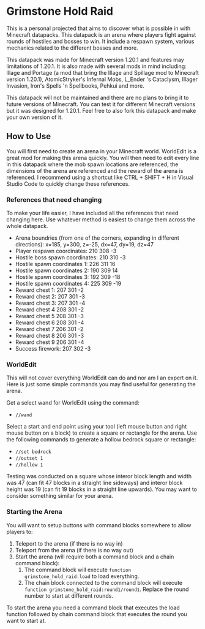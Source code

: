 # Grimstone Hold Raid
This is a personal projected that aims to discover what is possible in with Minecraft datapacks. This datapack is an arena where players fight against rounds of hostiles and bosses to win. It include a respawn system, various mechanics related to the different bosses and more.

This datapack was made for Minecraft version 1.20.1 and features may limitations of 1.20.1. It is also made with several mods in mind including: Illage and Portage (a mod that bring the Illage and Spillage mod to Minecraft version 1.20.1), AtomicStryker's Infernal Mobs, L_Ender 's Cataclysm, Illager Invasion, Iron's Spells 'n Spellbooks, Pehkui and more.

This datapack will not be maintained and there are no plans to bring it to future versions of Minecraft. You can test it for different Minecraft versions but it was designed for 1.20.1. Feel free to also fork this datapack and make your own version of it.

## How to Use
You will first need to create an arena in your Minecraft world. WorldEdit is a great mod for making this arena quickly. You will then need to edit every line in this datapack where the mob spawn locations are referenced, the dimensions of the arena are referenced and the reward of the arena is referenced. I recommend using a shortcut like CTRL + SHIFT + H in Visual Studio Code to quickly change these references.

### References that need changing
To make your life easier, I have included all the references that need changing here. Use whatever method is easiest to change them across the whole datapack.
- Arena boundries (from one of the corners, expanding in different directions): x=185, y=300, z=-25, dx=47, dy=19, dz=47
- Player respawn coordinates: 210 308 -3
- Hostile boss spawn coordinates: 210 310 -3
- Hostile spawn coordinates 1: 226 311 16
- Hostile spawn coordinates 2: 190 309 14
- Hostile spawn coordinates 3: 192 309 -18
- Hostile spawn coordinates 4: 225 309 -19
- Reward chest 1: 207 301 -2
- Reward chest 2: 207 301 -3
- Reward chest 3: 207 301 -4
- Reward chest 4 208 301 -2
- Reward chest 5 208 301 -3
- Reward chest 6 208 301 -4
- Reward chest 7 206 301 -2
- Reward chest 8 206 301 -3
- Reward chest 9 206 301 -4
- Success firework: 207 302 -3

### WorldEdit
This will not cover everything WorldEdit can do and nor am I an expert on it. Here is just some simple commands you may find useful for generating the arena.

Get a select wand for WorldEdit using the command:
- `//wand`

Select a start and end point using your tool (left mouse button and right mouse button on a block) to create a square or rectangle for the arena. Use the following commands to generate a hollow bedrock square or rectangle:
- `//set bedrock`
- `//outset 1`
- `//hollow 1`

Testing was conducted on a square whose interor block length and width was 47 (can fit 47 blocks in a straight line sideways) and interor block height was 19 (can fit 19 blocks in a straight line upwards). You may want to consider something similar for your arena.

### Starting the Arena
You will want to setup buttons with command blocks somewhere to allow players to:
1. Teleport to the arena (if there is no way in)
1. Teleport from the arena (if there is no way out)
1. Start the arena (will require both a command block and a chain command block):
    1. The command block will execute `function grimstone_hold_raid:load` to load everything.
    1. The chain block connected to the command block will execute `function grimstone_hold_raid:round1/round1`. Replace the round number to start at different rounds.

To start the arena you need a command block that executes the load function followed by chain command block that executes the round you want to start at.